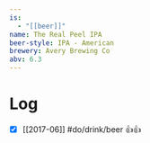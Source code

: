 ```yaml
---
is:
  - "[[beer]]"
name: The Real Peel IPA
beer-style: IPA - American
brewery: Avery Brewing Co
abv: 6.3
---
```

# Log
- [x] [[2017-06]] #do/drink/beer 👍👍
